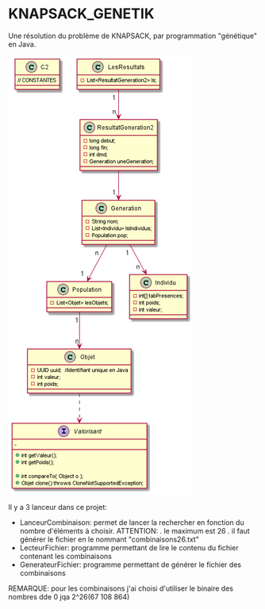 # KNAPSACK_GENETIK
Une résolution du problème de KNAPSACK, par programmation "génétique"
en Java.

![Lle diagramme de classe](DCLA.png)

Il y a 3 lanceur dans ce projet:
- LanceurCombinaison: permet de lancer la rechercher en fonction du nombre d'éléments à choisir.
       ATTENTION:
       . le maximum est 26
       . il faut générer le fichier en le nommant "combinaisons26.txt"
 - LecteurFichier: programme permettant de lire le contenu du fichier contenant les combinaisons
 - GenerateurFichier: programme permettant de générer le fichier des combinaisons
 
 REMARQUE: pour les combinaisons j'ai choisi d'utiliser le binaire des nombres dde 0 jqa 2^26(67 108 864)
   



